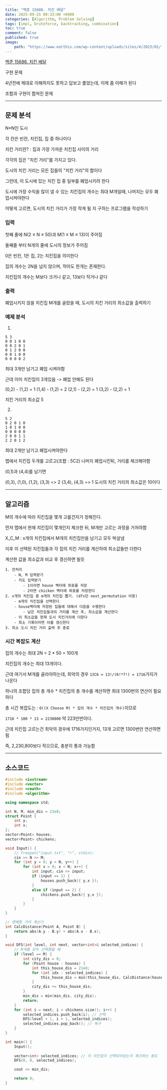 ```yaml
---
title: "백준 15686. 치킨 배달"
date: 2025-09-25 00:33:00 +0900
categories: [Algorithm, Problem Solving]  
tags: [impl, bruteforce, backtracking, combination]    
toc: true
comment: false
published: true
image:
    path: "https://www.eatthis.com/wp-content/uploads/sites/4/2023/01/funny-food-delivery-man.jpg?quality=82&strip=1"
---
```


[백준 15686. 치킨 배달](https://www.acmicpc.net/problem/15686)
 
구현 문제

4년전에 제대로 이해하지도 못하고 답보고 풀었는데, 이제 좀 이해가 된다

조합과 구현이 합쳐진 문제

---

## 문제 분석

N*N인 도시

각 칸은 빈칸, 치킨집, 집 중 하나이다

치킨 거리란? : 집과 가장 가까운 치킨집 사이의 거리

각각의 집은 "치킨 거리"를 가지고 있다.

도시의 치킨 거리는 모든 집들의 "치킨 거리"의 합이다

그런데, 이 도시에 있는 치킨 집 중 일부를 폐업시키려 한다 

도시에 가장 수익을 많이 낼 수 있는 치킨집의 개수는 최대 M개일때, 나머지는 모두 폐업시켜야한다

어떻게 고르면, 도시의 치킨 거리가 가장 작게 될 지 구하는 프로그램을 작성하기

### 입력

첫째 줄에 N(2 ≤ N ≤ 50)과 M(1 ≤ M ≤ 13)이 주어짐

둘째줄 부터 N개의 줄에 도시의 정보가 주어짐

0은 빈칸, 1은 집, 2는 치킨집을 의미한다

집의 개수는 2N을 넘지 않으며, 적어도 한개는 존재한다.

치킨집의 개수는 M보다 크거나 같고, 13보다 작거나 같다

### 출력

폐업시키지 않을 치킨집 M개를 골랐을 때, 도시의 치킨 거리의 최소값을 출력하기

### 예제 분석

1)
```
5 3
0 0 1 0 0
0 0 2 0 1
0 1 2 0 0
0 0 1 0 0
0 0 0 0 2
```
최대 3개만 남기고 폐업 시켜야함

근데 이미 치킨집이 3개있음 -> 폐업 안해도 된다

(0,2) - (1,2) = 1
(1,4) - (1,2) = 2
(2,1) - (2,2) = 1
(3,2) - (2,2) = 1

치킨 거리의 최소값 5

2)
```
5 2
0 2 0 1 0
1 0 1 0 0
0 0 0 0 0
2 0 0 1 1
2 2 0 1 2
```
최대 2개만 남기고 폐업시켜야한다

맵에서 치킨집 두개를 고르고(조합 : 5C2) 나머지 폐업시킨뒤, 거리를 체크해야함

(0,1)과 (4,4)를 남기면

(0,3), (1,0), (1,2), (3,3) => 2
(3,4), (4,3) => 1
도시의 치킨 거리의 최소값은 10이다

---

## 알고리즘

M의 개수에 따라 치킨집을 몇개 고를건지가 정해진다.

먼저 맵에서 현재 치킨집이 몇개인지 체크한 뒤, M개만 고르는 과정을 거처야함

X_C_M : x개의 치킨집에서 M개의 치킨집만을 남기고 모두 박살냄

이후 이 선택된 치킨집들과 각 집의 치킨 거리를 계산하여 최소값들만 더한다

계산한 값을 최소값과 비교 후 갱신하면 될듯

```
1. 전처리
	- N, M 입력받기
	- 지도 입력받기
		- 1이라면 house 벡터에 좌표를 저장
		- 2라면 chicken 벡터에 좌표를 저장한다
2. x개의 치킨집 중 m개의 치킨집 뽑기. (dfs던 next_permutation 이용)
	- m개의 치킨집을 선택한다
	- house벡터에 저장된 집들에 대해서 다음을 수행한다
		- 남은 치킨집들과의 거리를 계산 후, 최소값을 계산한다
	- 이 최소값을 현재 도시 치킨거리에 더한다
	- 최소 기록이라면 이를 갱신한다
3. 최소 도시 치킨 거리 출력 후 종료

```

### 시간 복잡도 계산

집의 개수는 최대 2N = 2 * 50 = 100개

치킨집의 개수는 최대 13개이다.

근데 여기서 M개를 골라야하는데, 최악의 경우 `13C6 = 13!/(6!*7!) = 1716`가지가 나온다

하나의 조합당 집의 총 개수 * 치킨집의 총 개수를 계산하면 최대 1300번의 연산이 필요하다

총 시간 복잡도는 : `O((X Choose M) * 집의 개수 * 치킨집의 개수)`이므로

`1716 * 100 * 13 = 2230800` 약 223만번이다.

근데 치킨집 고르는건 최악의 경우에 1716가지인거지, 13개 고르면 1300번만 연산하면됨

즉, 2,230,800보다 작으므로, 충분히 통과 가능함

---

## 소스코드

```cpp
#include <iostream>
#include <vector>
#include <cmath>
#include <algorithm>

using namespace std;

int N, M, min_dis = 21e8;
struct Point { 
	int y; 
	int x; 
};
vector<Point> houses;
vector<Point> chickens;

void Input() {
	// freopen("input.txt", "r", stdin);
	cin >> N >> M;
	for (int y = 0; y < N; y++) {
		for (int x = 0; x < N; x++) {
			int input; cin >> input;
			if (input == 1) {
				houses.push_back({ y,x });
			}
			else if (input == 2) {
				chickens.push_back({ y,x });
			}
		}
	}
}

// 맨해튼 거리 계산기
int CalcDistance(Point A, Point B) {
	return abs(A.y - B.y) + abs(A.x - B.x);
}

void DFS(int level, int next, vector<int>& selected_indices) {
	// M개를 모두 선택했을 때
	if (level == M) {
		int city_dis = 0;
		for (Point house : houses) {
			int this_house_dis = 21e8;
			for (int idx : selected_indices) {
				this_house_dis = min(this_house_dis, CalcDistance(house, chickens[idx]));
			}
			city_dis += this_house_dis;
		}
		min_dis = min(min_dis, city_dis);
		return;
	}
	for (int i = next; i < chickens.size(); i++) {
		selected_indices.push_back(i); // 선택
		DFS(level + 1, i + 1, selected_indices);
		selected_indices.pop_back(); // 복구
	}
}

int main() {
	Input();
	
	vector<int> selected_indices; // 이 치킨집이 선택되어있는지 체크하는 용도
	DFS(0, 0, selected_indices);

	cout << min_dis;

	return 0;
}
```